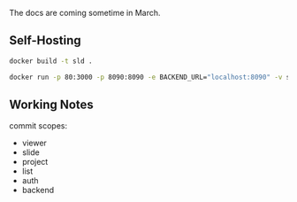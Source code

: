 The docs are coming sometime in March.

## Self-Hosting

```bash
docker build -t sld .

docker run -p 80:3000 -p 8090:8090 -e BACKEND_URL="localhost:8090" -v sld:/pb/pb_data sld
```

## Working Notes

commit scopes:

- viewer
- slide
- project
- list
- auth
- backend
